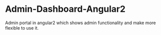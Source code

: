 # Admin-Dashboard-Angular2
Admin portal in angular2 which shows admin functionality and make more flexible to use it.

